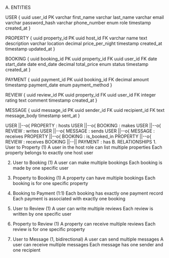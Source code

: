 A. ENTITIES

USER {
    uuid user_id PK
    varchar first_name
    varchar last_name
    varchar email
    varchar password_hash
    varchar phone_number
    enum role
    timestamp created_at
}

PROPERTY {
    uuid property_id PK
    uuid host_id FK
    varchar name
    text description
    varchar location
    decimal price_per_night
    timestamp created_at
    timestamp updated_at
}

BOOKING {
    uuid booking_id PK
    uuid property_id FK
    uuid user_id FK
    date start_date
    date end_date
    decimal total_price
    enum status
    timestamp created_at
}

PAYMENT {
    uuid payment_id PK
    uuid booking_id FK
    decimal amount
    timestamp payment_date
    enum payment_method
}

REVIEW {
    uuid review_id PK
    uuid property_id FK
    uuid user_id FK
    integer rating
    text comment
    timestamp created_at
}

MESSAGE {
    uuid message_id PK
    uuid sender_id FK
    uuid recipient_id FK
    text message_body
    timestamp sent_at
}

USER ||--o{ PROPERTY : hosts
USER ||--o{ BOOKING : makes
USER ||--o{ REVIEW : writes
USER ||--o{ MESSAGE : sends
USER ||--o{ MESSAGE : receives
PROPERTY ||--o{ BOOKING : is_booked_in
PROPERTY ||--o{ REVIEW : receives
BOOKING ||--|| PAYMENT : has
B. RELATIONSHIPS 1. User to Property (1) A user in the host role can list multiple properties Each property belongs to exactly one host user

2. User to Booking (1)
A user can make multiple bookings
Each booking is made by one specific user

3. Property to Booking (1)
A property can have multiple bookings
Each booking is for one specific property

4. Booking to Payment (1:1)
Each booking has exactly one payment record
Each payment is associated with exactly one booking

5. User to Review (1)
A user can write multiple reviews
Each review is written by one specific user

6. Property to Review (1)
A property can receive multiple reviews
Each review is for one specific property

7. User to Message (1, bidirectional)
A user can send multiple messages
A user can receive multiple messages
Each message has one sender and one recipient